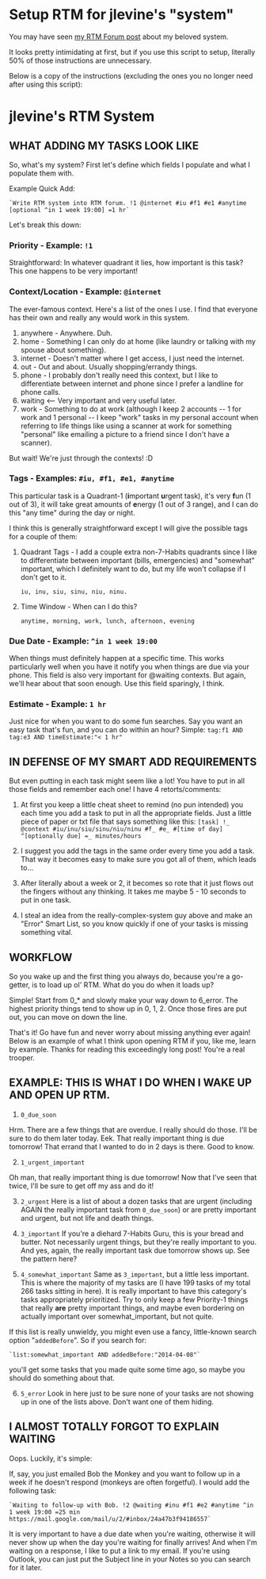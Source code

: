 # Setup RTM for jlevine's "system"

You may have seen [my RTM Forum post](https://www.rememberthemilk.com/forums/tips/18744/) about my beloved system.

It looks pretty intimidating at first, but if you use this script to setup, literally 50% of those instructions are unnecessary.

Below is a copy of the instructions (excluding the ones you no longer need after using this script):

# jlevine's RTM System

## WHAT ADDING MY TASKS LOOK LIKE
So, what's my system? First let's define which fields I populate and what I populate them with.

Example Quick Add:

    `Write RTM system into RTM forum. !1 @internet #iu #f1 #e1 #anytime [optional ^in 1 week 19:00] =1 hr`

Let's break this down:

### Priority - Example: `!1`
Straightforward: In whatever quadrant it lies, how important is this task? This one happens to be very important!

### Context/Location - Example: `@internet`
The ever-famous context. Here's a list of the ones I use. I find that everyone has their own and really any would work in this system.
1. anywhere - Anywhere. Duh.
2. home - Something I can only do at home (like laundry or talking with my spouse about something).
3. internet - Doesn't matter where I get access, I just need the internet.
4. out - Out and about. Usually shopping/errandy things.
5. phone - I probably don't really need this context, but I like to differentiate between internet and phone since I prefer a landline for phone calls.
6. waiting <-- Very important and very useful later.
7. work - Something to do at work (although I keep 2 accounts -- 1 for work and 1 personal -- I keep "work" tasks in my personal account when referring to life things like using a scanner at work for something "personal" like emailing a picture to a friend since I don't have a scanner).

But wait! We're just through the contexts! :D

### Tags - Examples: `#iu, #f1, #e1, #anytime`
This particular task is a Quadrant-1 (**i**mportant **u**rgent task), it's very **f**un (1 out of 3), it will take great amounts of **e**nergy (1 out of 3 range), and I can do this "any time" during the day or night.

I think this is generally straightforward except I will give the possible tags for a couple of them:

1. Quadrant Tags - I add a couple extra non-7-Habits quadrants since I like to differentiate between important (bills, emergencies) and "somewhat" important, which I definitely want to do, but my life won't collapse if I don't get to it.

    `iu, inu, siu, sinu, niu, ninu.`

2. Time Window - When can I do this?

    `anytime, morning, work, lunch, afternoon, evening`

### Due Date - Example: `^in 1 week 19:00`
When things must definitely happen at a specific time. This works particularly well when you have it notify you when things are due via your phone. This field is also very important for @waiting contexts. But again, we'll hear about that soon enough. Use this field sparingly, I think.

### Estimate - Example: `1 hr`
Just nice for when you want to do some fun searches. Say you want an easy task that's fun, and you can do within an hour? Simple:
    `tag:f1 AND tag:e3 AND timeEstimate:"< 1 hr"`

## IN DEFENSE OF MY SMART ADD REQUIREMENTS
But even putting in each task might seem like a lot! You have to put in all those fields and remember each one! I have 4 retorts/comments:

1. At first you keep a little cheat sheet to remind (no pun intended) you each time you add a task to put in all the appropriate fields. Just a little piece of paper or txt file that says something like this:
  `[task] !_ @context #iu/inu/siu/sinu/niu/ninu #f_ #e_ #[time of day] ^[optionally due] =_ minutes/hours`

2. I suggest you add the tags in the same order every time you add a task. That way it becomes easy to make sure you got all of them, which leads to...

3. After literally about a week or 2, it becomes so rote that it just flows out the fingers without any thinking. It takes me maybe 5 - 10 seconds to put in one task.

4. I steal an idea from the really-complex-system guy above and make an "Error" Smart List, so you know quickly if one of your tasks is missing something vital.

## WORKFLOW

So you wake up and the first thing you always do, because you're a go-getter, is to load up ol' RTM. What do you do when it loads up?

Simple! Start from 0_* and slowly make your way down to 6_error. The highest priority things tend to show up in 0, 1, 2. Once those fires are put out, you can move on down the line.

That's it! Go have fun and never worry about missing anything ever again! Below is an example of what I think upon opening RTM if you, like me, learn by example. Thanks for reading this exceedingly long post! You're a real trooper.

## EXAMPLE: THIS IS WHAT I DO WHEN I WAKE UP AND OPEN UP RTM.

1. `0_due_soon`

  Hrm. There are a few things that are overdue. I really should do those. I'll be sure to do them later today.
  Eek. That really important thing is due tomorrow!
  That errand that I wanted to do in 2 days is there. Good to know.

2. `1_urgent_important`

  Oh man, that really important thing is due tomorrow! Now that I've seen that twice, I'll be sure to get off my ass and do it!

3. `2_urgent`
  Here is a list of about a dozen tasks that are urgent (including AGAIN the really important task from `0_due_soon`) or are pretty important and urgent, but not life and death things.

4. `3_important`
  If you're a diehard 7-Habits Guru, this is your bread and butter. Not necessarily urgent things, but they're really important to you. And yes, again, the really important task due tomorrow shows up. See the pattern here?

5. `4_somewhat_important`
  Same as `3_important`, but a little less important. This is where the majority of my tasks are (I have 199 tasks of my total 266 tasks sitting in here). It is really important to have this category's tasks appropriately prioritized. Try to only keep a few Priority-1 things that really **are** pretty important things, and maybe even bordering on actually important over somewhat_important, but not quite.

  If this list is really unwieldy, you might even use a fancy, little-known search option "`addedBefore`". So if you search for:

    `list:somewhat_important AND addedBefore:"2014-04-08"`

  you'll get some tasks that you made quite some time ago, so maybe you should do something about that.

6. `5_error`
  Look in here just to be sure none of your tasks are not showing up in one of the lists above. Don't want one of them hiding.

## I ALMOST TOTALLY FORGOT TO EXPLAIN WAITING
Oops. Luckily, it's simple:

If, say, you just emailed Bob the Monkey and you want to follow up in a week if he doesn't respond (monkeys are often forgetful). I would add the following task:

    `Waiting to follow-up with Bob. !2 @waiting #inu #f1 #e2 #anytime ^in 1 week 19:00 =25 min https://mail.google.com/mail/u/2/#inbox/24a47b3f94186557`

It is very important to have a due date when you're waiting, otherwise it will never show up when the day you're waiting for finally arrives! And when I'm waiting on a response, I like to put a link to my email. If you're using Outlook, you can just put the Subject line in your Notes so you can search for it later.